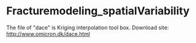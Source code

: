 # Fracturemodeling_spatialVariability
The file of "dace" is Kriging interpolation tool box. Download site: http://www.omicron.dk/dace.html 
